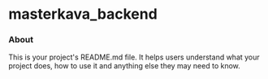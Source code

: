 masterkava_backend
==================

### About

This is your project's README.md file. It helps users understand what your
project does, how to use it and anything else they may need to know.
